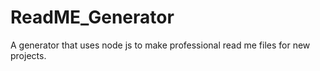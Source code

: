# ReadME_Generator
A generator that uses node js to make professional read me files for new projects.
